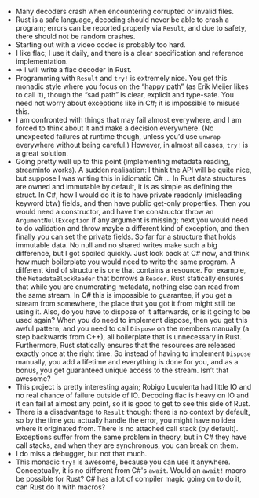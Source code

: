- Many decoders crash when encountering corrupted or invalid files.
- Rust is a safe language, decoding should never be able to crash a program;
  errors can be reported properly via `Result`, and due to safety, there should
  not be random crashes.
- Starting out with a video codec is probably too hard.
- I like flac; I use it daily, and there is a clear specification and reference
  implementation.
- => I will write a flac decoder in Rust.
- Programming with `Result` and `try!` is extremely nice. You get this monadic
  style where you focus on the “happy path” (as Erik Meijer likes to call it),
  though the “sad path” is clear, explicit and type-safe. You need not worry
  about exceptions like in C#; it is impossible to misuse this.
- I am confronted with things that may fail almost everywhere, and I am forced
  to think about it and make a decision everywhere. (No unexpected failures at
  runtime though, unless you’d use `unwrap` everywhere without being careful.)
  However, in almost all cases, `try!` is a great solution.
- Going pretty well up to this point (implementing metadata reading, streaminfo
  works). A sudden realisation: I think the API will be quite nice, but suppose
  I was writing this in idiomatic C# … In Rust data structures are owned and
  immutable by default, it is as simple as defining the struct. In C#, how I
  would do it is to have private readonly (misleading keyword btw) fields, and
  then have public get-only properties. Then you would need a constructor, and
  have the constructor throw an `ArgumentNullException` if any argument is
  missing; next you would need to do validation and throw maybe a different
  kind of exception, and then finally you can set the private fields. So far
  for a structure that holds immutable data. No null and no shared writes make
  such a big difference, but I got spoiled quickly. Just look back at C# now,
  and think how much boilerplate you would need to write the same program.
      A different kind of structure is one that contains a resource. For
  example, the `MetadataBlockReader` that borrows a `Reader`. Rust statically
  ensures that while you are enumerating metadata, nothing else can read from
  the same stream. In C# this is impossible to guarantee, if you get a stream
  from somewhere, the place that you got it from might still be using it. Also,
  do you have to dispose of it afterwards, or is it going to be used again?
  When you do need to implement dispose, then you get this awful pattern; and
  you need to call `Dispose` on the members manually (a step backwards from
  C++), all boilerplate that is unnecessary in Rust. Furthermore, Rust
  statically ensures that the resources are released exactly once at the right
  time. So instead of having to implement `Dispose` manually, you add a
  lifetime and everything is done for you, and as a bonus, you get guaranteed
  unique access to the stream. Isn’t that awesome?
- This project is pretty interesting again; Robigo Luculenta had little IO and
  no real chance of failure outside of IO. Decoding flac is heavy on IO and it
  can fail at almost any point, so it is good to get to see this side of Rust.
- There is a disadvantage to `Result` though: there is no context by default,
  so by the time you actually handle the error, you might have no idea where
  it originated from. There is no attached call stack (by default). Exceptions
  suffer from the same problem in theory, but in C# they have call stacks, and
  when they are synchronous, you can break on them.
- I do miss a debugger, but not that much.
- This monadic `try!` is awesome, because you can use it anywhere.
  Conceptually, it is no different from C#'s `await`. Would an `await!` macro
  be possible for Rust? C# has a lot of compiler magic going on to do it,
  can Rust do it with macros?
